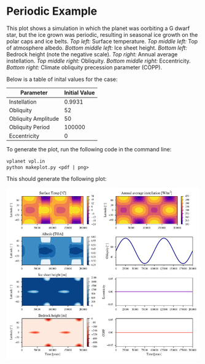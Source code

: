# Periodic Example

This plot shows a simulation in which the planet was oorbiting a G dwarf star, but the ice grown was periodic, resulting in seasonal ice growth on the polar caps and ice belts. _Top left:_ Surface temperature. _Top middle left:_ Top of atmosphere albedo. _Bottom middle left:_ Ice sheet height. _Bottom left:_ Bedrock height (note the negative scale). _Top right:_ Annual average instellation. _Top middle right:_ Obliquity. _Bottom middle right:_ Eccentricity. _Bottom right:_ Climate obliquity precession parameter (COPP).

Below is a table of inital values for the case:

| Parameter           | Initial Value |
| ------------------- | ------------- |
| Instellation        | 0.9931        |
| Obliquity           | 52            |
| Obliquity Amplitude | 50            |
| Obliquity Period    | 100000        |
| Eccentricity        | 0             |

To generate the plot, run the following code in the command line:

```
vplanet vpl.in
python makeplot.py <pdf | png>
```

This should generate the following plot:

![PeriodicCase](PeriodicExample.png)
